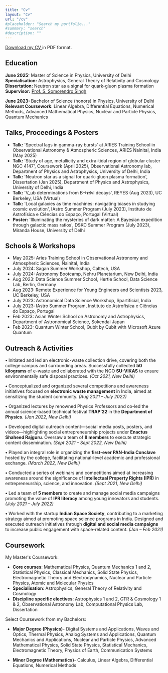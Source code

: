 ```yaml
---
title: "Cv"
layout: "Cv"
url: "/cv"
#placeholder: "Search my portfolio..."
#summary: "search"
#description: ""
---
```

<p>
  <a href="https://drive.google.com/file/d/1R5gb55WCfyizWBI_RteJoKFAaaL8ORwR/view?usp=sharing" target="_blank">
    Download my CV
  </a>
  in PDF format.
</p>

## Education
**June 2025:** Master of Science in Physics, University of Delhi <br>
**Specialisation:** Astrophysics, General Theory of Relativity and Cosmology <br>
**Dissertation:** Neutron star as a signal for quark-gluon plasma formation <br>
**Supervisor:** <a href="https://www.researchgate.net/profile/S-Singh-19" target="_blank"> Prof. S. Somorendro Singh</a>

**June 2023:** Bachelor of Science (honors) in Physics, University of Delhi<br>
**Relevant Coursework**: Linear Algebra, Differential Equations, Numerical Methods, Advanced Mathematical Physics, Nuclear and Particle Physics, Quantum Mechanics

## Talks, Proceedings & Posters

* **Talk:** 'Spectral lags in gamma-ray bursts' at ARIES Training School in Observational Astronomy & Atmospheric Sciences, ARIES Nainital, India (May 2025)
* **Talk:** 'Study of age, metallicity and extra-tidal region of globular cluster NGC 4147', Coursework (April 2025), Observational Astronomy lab, Department of Physics and Astrophysics, University of Delhi, India
* **Talk:** 'Neutron star as a signal for quark-gluon plasma formation', Dissertation (Jan 2025), Department of Physics and Astrophysics, University of Delhi, India
* **Talk:** 'V_ub determinations from B→𝝅lvl decays', REYES (Aug 2023), UC Berkeley, USA (Virtual)
* **Talk:** 'Local galaxies as time machines: navigating biases in studying cosmic evolution', IAstro Summer Program (July 2023), Instituto de Astrofísica e Ciências do Espaço, Portugal (Virtual)
* **Poster:** 'Illuminating the mysteries of dark matter: A Bayesian expedition through galactic mass ratios', DSKC Summer Program (July 2023), Miranda House, University of Delhi

## Schools & Workshops

* May 2025: Aries Training School in Observational Astronomy and Atmospheric Sciences, Nainital, India
* July 2024: Sagan Summer Workshop, Caltech, USA
* July 2024: Astronomy Bootcamp, Nehru Planetarium, New Delhi, India
* Aug 2023: Data Science Summer School, Hertie School, Data Science Lab, Berlin, Germany
* Aug 2023: Remote Experience for Young Engineers and Scientists 2023, UC Berkeley, USA
* July 2023: Astronomical Data Science Workshop, Spartificial, India
* July 2023: IAstro Summer Program, Instituto de Astrofísica e Ciências do Espaço, Portugal
* Feb 2023: Asian Winter School on Astronomy and Astrophysics, Department of Astronomical Science, Sokendai Japan
* Feb 2023: Quantum Winter School, Qubit by Qubit with Microsoft Azure Quantum 

## Outreach & Activities

<p><strong>&bull;</strong> Initiated and led an electronic-waste collection drive, covering both the college campus and surrounding areas. Successfully collected <strong>50 kilograms</strong> of e-waste and collaborated with the NGO <strong>SU-VIKAS</strong> to ensure environmentally safe disposal practices. <em>(Oct 2021, New Delhi)</em></p>

<p><strong>&bull;</strong> Conceptualized and organized several competitions and awareness initiatives focused on <strong>electronic waste management</strong> in India, aimed at sensitizing the student community. <em>(Aug 2021 – July 2022)</em></p>

<p><strong>&bull;</strong> Organized lectures by renowned Physics Professors and co-led the annual science-based technical festival <strong>TRAP’22</strong> in the <strong>Department of Physics</strong>. <em>(Jan 2022, New Delhi)</em></p>


<p><strong>&bull;</strong> Developed digital outreach content—social media posts, posters, and videos—highlighting social entrepreneurship projects under <strong>Enactus Shaheed Rajguru</strong>. Oversaw a team of <strong>8 members</strong> to execute strategic content dissemination. <em>(Sept 2021 – Sept 2022, New Delhi)</em></p>

<p><strong>&bull;</strong> Played an integral role in organizing the <strong>first-ever PAN-India Conclave</strong> hosted by the college, facilitating national-level academic and professional exchange. <em>(March 2022, New Delhi)</em></p>

<p><strong>&bull;</strong> Conducted a series of webinars and competitions aimed at increasing awareness around the significance of <strong>Intellectual Property Rights (IPR)</strong> in entrepreneurship, science, and innovation.  <em>(Sept 2021, New Delhi)</em></p>

<p><strong>&bull;</strong> Led a team of <strong>5 members</strong> to create and manage social media campaigns promoting the value of <strong>IPR literacy</strong> among young innovators and students. <em>(July 2021 – July 2022)</em></p>

<p><strong>&bull;</strong> Worked with the startup <strong>Indian Space Society</strong>, contributing to a marketing strategy aimed at promoting space science programs in India. Designed and executed outreach initiatives through <strong>digital and social media campaigns</strong> to increase public engagement with space-related content.<em> (Jan – Feb 2021)</em></p>



## Coursework

My Master's Coursework: 
* **Core courses**: Mathematical Physics, Quantum Mechanics 1 and 2, Statistical Physics, Classical Mechanics, Solid State Physics, Electromagnetic Theory and Electrodynamics, Nuclear and Particle Physics, Atomic and Molecular Physics
* **Specialisation**: Astrophysics, General Theory of Relativity and Cosmology
* **Discipline specific electives**: Astrophysics 1 and 2, GTR & Cosmology 1 & 2, Observational Astronomy Lab, Computational Physics Lab, Dissertation 

Select Coursework from my Bachelors:
* **Major Degree (Physics)**- Digital Systems and Applications, Waves and Optics, Thermal Physics, Analog Systems and Applications, Quantum Mechanics and Applications, Nuclear and Particle Physics, Advanced Mathematical Physics, Solid State Physics, Statistical Mechanics, Electromagnetic Theory, Physics of Earth, Communication Systems

* **Minor Degree (Mathematics)**- Calculus, Linear Algebra, Differential Equations, Numerical Methods

<!-- Online Courses: -->


